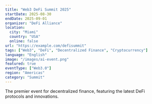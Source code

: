 ```yaml
---
title: "Web3 DeFi Summit 2025"
startDate: 2025-08-30
endDate: 2025-09-01
organizer: "DeFi Alliance"
location:
  city: "Miami"
  country: "USA"
  online: false
url: "https://example.com/defisummit"
tags: ["Web3", "DeFi", "Decentralized Finance", "Cryptocurrency"]
language: "English"
image: "/images/ai-event.png"
featured: true
eventType: ["Web3.0"]
region: "Americas"
category: "Summit"
---
```


The premier event for decentralized finance, featuring the latest DeFi protocols and innovations.